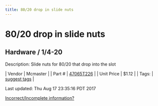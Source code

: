 ```yaml
---
title: 80/20 drop in slide nuts
---
```


# 80/20 drop in slide nuts
## Hardware / 1/4-20
Description: 	Slide nuts for 80/20 that drop into the slot 

| Vendor | Mcmaster | 
| Part # | [47065T226](https://www.mcmaster.com/#47065T226) | 
| Unit Price | $1.12 | 
| Tags: | [suggest tags](https://docs.google.com/forms/d/e/1FAIpQLSeWyY8v3RgOty-MyWmh9U0iivNYN_molChYyS-0U-o-kOAv_g/viewform) | 

Last updated: Thu Aug 17 23:35:16 PDT 2017

 [Incorrect/Incomplete information?](https://docs.google.com/forms/d/e/1FAIpQLSeWyY8v3RgOty-MyWmh9U0iivNYN_molChYyS-0U-o-kOAv_g/viewform)